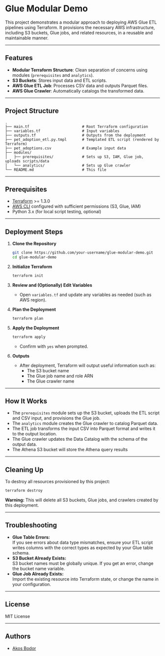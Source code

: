 # Glue Modular Demo

This project demonstrates a modular approach to deploying AWS Glue ETL pipelines using Terraform. It provisions the necessary AWS infrastructure, including S3 buckets, Glue jobs, and related resources, in a reusable and maintainable manner.

---

## Features

- **Modular Terraform Structure**: Clean separation of concerns using modules (`prerequisites` and `analytics`).
- **S3 Buckets**: Stores input data and ETL scripts.
- **AWS Glue ETL Job**: Processes CSV data and outputs Parquet files.
- **AWS Glue Crawler**: Automatically catalogs the transformed data.

---

## Project Structure

```
.
├── main.tf                        # Root Terraform configuration
├── variables.tf                   # Input variables
├── outputs.tf                     # Outputs from the deployment
├── pet_adoption_etl.py.tmpl       # Templated ETL script (rendered by Terraform)
├── pet_adoptions.csv              # Example input data
├── modules/
│   ├── prerequisites/             # Sets up S3, IAM, Glue job, uploads scripts/data
│   └── analytics/                 # Sets up Glue crawler
└── README.md                      # This file
```

---

## Prerequisites

- [Terraform](https://www.terraform.io/downloads.html) >= 1.3.0
- [AWS CLI](https://aws.amazon.com/cli/) configured with sufficient permissions (S3, Glue, IAM)
- Python 3.x (for local script testing, optional)

---

## Deployment Steps

1. **Clone the Repository**
    ```sh
    git clone https://github.com/your-username/glue-modular-demo.git
    cd glue-modular-demo
    ```

2. **Initialize Terraform**
    ```sh
    terraform init
    ```

3. **Review and (Optionally) Edit Variables**
    - Open `variables.tf` and update any variables as needed (such as AWS region).

4. **Plan the Deployment**
    ```sh
    terraform plan
    ```

5. **Apply the Deployment**
    ```sh
    terraform apply
    ```
    - Confirm with `yes` when prompted.

6. **Outputs**
    - After deployment, Terraform will output useful information such as:
      - The S3 bucket name
      - The Glue job name and role ARN
      - The Glue crawler name

---

## How It Works

- The `prerequisites` module sets up the S3 bucket, uploads the ETL script and CSV input, and provisions the Glue job.
- The `analytics` module creates the Glue crawler to catalog Parquet data.
- The ETL job transforms the input CSV into Parquet format and writes it to the output location.
- The Glue crawler updates the Data Catalog with the schema of the output data.
- The Athena S3 bucket will store the Athena query results

---

## Cleaning Up

To destroy all resources provisioned by this project:
```sh
terraform destroy
```
**Warning:** This will delete all S3 buckets, Glue jobs, and crawlers created by this deployment.

---

## Troubleshooting

- **Glue Table Errors:**  
  If you see errors about data type mismatches, ensure your ETL script writes columns with the correct types as expected by your Glue table schema.
- **S3 Bucket Already Exists:**  
  S3 bucket names must be globally unique. If you get an error, change the bucket name variable.
- **Glue Job Already Exists:**  
  Import the existing resource into Terraform state, or change the name in your configuration.

---

## License

MIT License

---

## Authors

- [Akos Bodor](https://github.com/Akus)